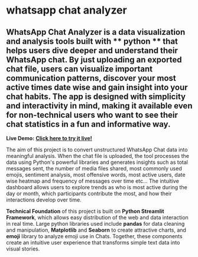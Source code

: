 # whatsapp chat analyzer

## WhatsApp Chat Analyzer is a data visualization and analysis tools built with ** python ** that helps users dive deeper and understand their WhatsApp chat. By just uploading an exported chat file, users can visualize important communication patterns, discover your most active times date wise and gain insight into your chat habits. The app is designed with simplicity and interactivity in mind, making it available even for non-technical users who want to see their chat statistics in a fun and informative way.

 **Live Demo:** [**Click here to try it live!**](https://wca-bhagwanji.streamlit.app)

 The aim of this project is to convert unstructured WhatsApp Chat data into meaningful analysis. When the chat file is uploaded, the tool processes the data using Python's powerful libraries and generates insights such as total messages sent, the number of media files shared, most commonly used emojis, sentiment analysis, most offensive words, most active users, date wise heatmap and frequency of messages over time etc... The intuitive dashboard allows users to explore trends as who is most active during the day or month, which participants contribute the most, and how their interactions develop over time.

 **Technical Foundation** of this project is built on **Python Streamlit Framework**, which allows easy distribution of the web and data interaction in real time. Large python libraries used include **pandas** for data cleaning and manipulation, **Matplotlib** and **Seaborn** to create attractive charts, and **emoji** library to analyze emoji use in Chats. Together, these components create an intuitive user experience that transforms simple text data into visual stories.
